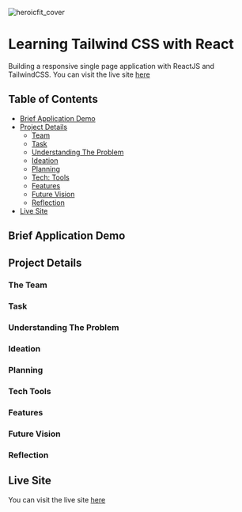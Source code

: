 ![heroicfit_cover](https://user-images.githubusercontent.com/91844917/169297139-0243b54b-29fb-4639-afde-f99673a95fbb.png)


# Learning Tailwind CSS with React

Building a responsive single page application with ReactJS and TailwindCSS. You can visit the live site [here](https://heroicfit.netlify.app/)

## Table of Contents

- [Brief Application Demo](#brief-application-demo)
- [Project Details](#project-details)<br>
    - [Team](#the-team)<br>
    - [Task](#task)<br>
    - [Understanding The Problem](#understanding-the-problem)
    - [Ideation](#ideation)
    - [Planning](#planning)
    - [Tech: Tools](#tech-tools)
    - [Features](#features)
    - [Future Vision](#future-vision)
    - [Reflection](#reflection)
- [Live Site](#live-site)

## Brief Application Demo

## Project Details

### The Team

### Task

### Understanding The Problem

### Ideation

### Planning

### Tech Tools

### Features

### Future Vision

### Reflection

## Live Site
You can visit the live site [here](https://heroicfit.netlify.app/)
